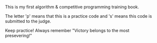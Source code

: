 
This is my first algorithm & competitive programming training book.

The letter 'p' means that this is a practice code and 's' means this code is submitted to the judge.

Keep practice! Always remember "Victory belongs to the most presevering!"
